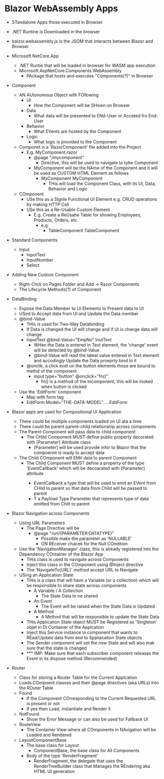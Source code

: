 ﻿# Blazor WebAssembly Apps

- STandalone Apps those executed in Browser
- .NET Runtine is Downloaded in the browser
- balzor.webassembly.js is the JSOM that interacts between Blazor and Browser
- Microsoft.NetCore.App
	- .NET Runtie that will be loaded in browser for WASM app execution
	- Microsoft.AspNetCore.Components.WebAssembly
		- PAckage that hosts and executes "Components(?)" in Browser
- Component
	- AN AUtonomous Object with FOllowing
		- UI
			- How the Component will be SHown on Browser
		- Data
			- What data will be presented to ENd-User or Acceted fro End-User
		- Behavior
			- What EVents are hosted by the Component 
		- Logic
			- What logic is provided to the Component
	- Componet is a 'RazorComponent' file added into the Project
		- E.g. MyComponent.razor
			- @page "/mycomponent"
				- Directive, this will be used to navigate to tyhe Component
			- MyComponent will be the NAme of the Component and it will be used as CUSTOM HTML Element as follows
				- MyComponent MyComponent
					- THis will load the Component Class, with its UI, Data, Behavior and Logic
	- COmponent
		- USe this as a SIgnle Functional UI Element e.g. CRUD operations by making HTTP Call
		- USe this as a Re-Usable Custom Element	
			- E.g.  Create a ReUsabe Table for showing Employees, Products, Orders, etc.
				- e.g.
					- TableComponent TableComponent
- Standard Components
	- Input
		- InputText
		- InputNumber
		- Select
- Adding New Custom Component
	- Right-Click on Pages Folder and Add -> Razor Components
	- The Lifecycle Methods(?) of Component
- DataBinding
	- Expose the Data Member to UI Elements to Present data to UI
	- USed to Accept data from UI and Update the Data member
	- @bind-Value
		- THis is used for Two-Way Databinding
		- If Data is changed the UI will change and if UI is change data will change
		- InputText @bind-Value="EmpNo" InutText
			- WHen the Data is entered in Text element, the 'change' event will be detected by @bind-Value
			- @bind-Value will read the latest value entered in Text element and accodingly Update the Data proeprty bind to it
		- @onclik, a click evet on the button elements those are bound to methd of the component 
			- input type="button" @onclick="fn()"
				- fn() is a method of the mcomponent, this will be inoked when button is clicked 
	- Use the 'EditForm' component
		-  Map with form tag
		- EditForm Model="THE-DATA-MODEL".....EditForm

- Blazor apps are used for Compositional UI Application
	- There could be multiple components loaded on UI ata a time
	- There could be parent parent-child relationship across components
	- The Parent Component will pass data to child component
		- The CHild Component MUST define public property decorated with [Parameter] Attribute class 
			- [Parameter] will be used provide infor to Blazor that the compoennt is ready to accept data
	- The Child COmponent will EMit data to parent Component
		- The Child Component MUST define a property of the type 'EventCallback<T>' which will be decoarated with [Parameter] attribute
			- EventCallback<T> a type that will be used to emit an EVent from CHild to parent so that data from Child will be passed to parent
			- T a Payload Type Parameter that represents type of data emitted from Chilt to parent
- Blazor Navigation across Components
	- Using URL Parameters
		- The Page Directive will be
			- @page "/url/{PARAMETER:DATATYPE}"
				- Possible make the parameter as 'NULLABLE'
				- ON REceiver chacek for the Null COndition
	- Use the 'NavigationManager' class, this is already registered into the Dependency COntainer of the Blazor App 
		- THis class is used to navigate across Components
		- Inject this class in the COmponent using @Inject directive
		- The 'NavigateTo(URL)' method accept URL to Navigate 
	- USing an Application State
		- THis is a class that will have a Variable (or a collection) which will be responsible to share state across components
			- A Variable / A Collection
				- The State Data to ne shared
			- An Event
				- The Event will be raised when the State Data is Updated
			- A Method
				- A Method that will be responsible to update the State Data 
		- THis Application State object MUST be Registered as 'Singleton' objet in DI Container of the Applcation
		- Inject this Service instance in component that wants to REad/Update data from and to Sppliacation State objects
		- The Sender component will set the new State and will also mak sure that the state is changed
		- *** IMP: Make sure that each subscriber component releases the Event in its dispose method (Recommended) 
		
- Router
	- Class for storing a Router Table for the Current Applcation
	- Loads COmpoent classes and their @page directives (aka URLs) into the ROuter Table
	- Found
		- If the Component COrresponding to the Current Requested URL is present or not
		- If yes then Load, instantiate and Render it
	- NotFound
		- Show the Error Message or can also be used for Fallback UI
	- RouteView
		- The Container View where all COmponents in NAvigation will be Loaded and Rendered
	- LayoutComponentBase
		- The base class for Layout
			- ComponentBase, the base class for All Components
		- Body of the type 'RenderFragment'
			- RenderFragment, the delegate that uses the RenderTreeBuilder class that Manages the REndering aka HTML UI generation